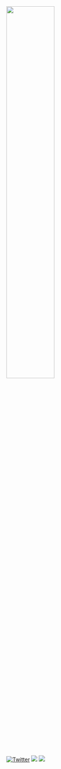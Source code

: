 <!-- <img align="left" src ="https://komarev.com/ghpvc/?username=Mosericko&color=00ADFE"> -->


<!-- ![git-header](https://user-images.githubusercontent.com/59916614/169169646-33eec538-b1ed-49a4-bd9c-9316df9a6d38.png) -->




<!--<img align="left" width="47%" src="https://github-readme-stats.vercel.app/api?username=mosericko&show_icons=true&theme=algolia" /> -->
<img width="50%" src="https://github-readme-streak-stats.herokuapp.com?user=Mosericko&theme=algolia&date_format=j%20M%5B%20Y%5D" />


 <a href="https://twitter.com/mosericko" title="Redirect to Twitter"><img src="https://img.shields.io/badge/Twitter-1DA1F2?style=for-the-badge&logo=twitter&logoColor=white"  alt="Twitter" /></a> <a href="mailto:mosericko@gmail.com?"><img src="https://img.shields.io/badge/gmail-%23DD0031.svg?&style=for-the-badge&logo=gmail&logoColor=white"/></a> <a href="https://stackoverflow.com/users/13259575/mosericko"><img src="https://img.shields.io/badge/-Stackoverflow-FE7A16?style=for-the-badge&logo=stack-overflow&logoColor=white"/></a>
 
 
 
 

